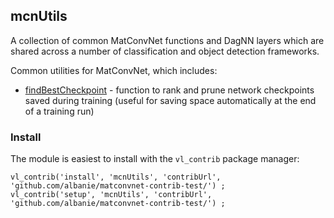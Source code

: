 ## mcnUtils

A collection of common MatConvNet functions and DagNN layers which are shared 
across a number of classification and object detection frameworks.

Common utilities for MatConvNet, which includes:

* [findBestCheckpoint](https://github.com/albanie/mcnUtils/blob/master/matlab/findBestCheckpoint.m) - 
function to rank and prune network checkpoints saved during training (useful for saving space automatically at the end of a training run)


### Install

The module is easiest to install with the `vl_contrib` package manager:

```
vl_contrib('install', 'mcnUtils', 'contribUrl', 'github.com/albanie/matconvnet-contrib-test/') ;
vl_contrib('setup', 'mcnUtils', 'contribUrl', 'github.com/albanie/matconvnet-contrib-test/') ;
```
